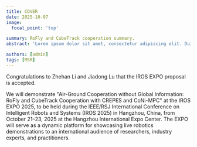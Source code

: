 ```yaml
---
title: COVER
date: 2025-10-07
image:
  focal_point: 'top'

summary: RoFly and CubeTrack cooperation summary.
abstract: 'Lorem ipsum dolor sit amet, consectetur adipiscing elit. Duis posuere tellusac convallis placerat. Proin tincidunt magna sed ex sollicitudin condimentum. Sed ac faucibus dolor, scelerisque sollicitudin nisi. Cras purus urna, suscipit quis sapien eu, pulvinar tempor diam.'

authors: [admin]
tags: [MSR]
---
```


Congratulations to Zhehan Li and Jiadong Lu that the IROS EXPO proposal is accepted.

<!--more-->

We will demonstrate "Air-Ground Cooperation without Global Information: RoFly and CubeTrack Cooperation with CREPES and CoNi-MPC" at the IROS EXPO 2025, to be held during the IEEE/RSJ International Conference on Intelligent Robots and Systems (IROS 2025) in Hangzhou, China, from October 21–23, 2025 at the Hangzhou International Expo Center. The EXPO will serve as a dynamic platform for showcasing live robotics demonstrations to an international audience of researchers, industry experts, and practitioners. 